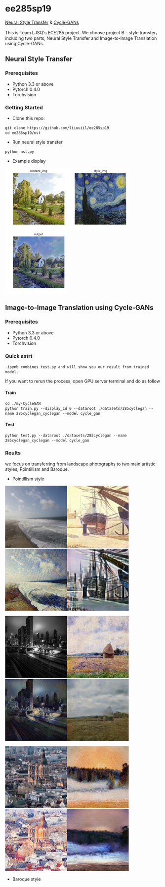 # ee285sp19 
[Neural Style Transfer](https://github.com/liiuuiil/ee285sp19/blob/master/README.md#neural-style-transfer)  &   [Cycle-GANs](https://github.com/liiuuiil/ee285sp19/blob/master/README.md#image-to-image-translation-using-cycle-gans)

This is Team LJSQ's ECE285 project. We choose project B - style transfer，including two parts, Neural Style Transfer and Image-to-Image Translation using Cycle-GANs.

## Neural Style Transfer
### Prerequisites
  * Python 3.3 or above
  * Pytorch 0.4.0
  * Torchvision
### Getting Started
- Clone this repo:
```
git clone https://github.com/liiuuiil/ee285sp19
cd ee285sp19/nst
```
- Run neural style transfer
```
python nst.py 
```
- Example display

<img src="https://github.com/liiuuiil/ee285sp19/blob/master/image/nstoutput/house.png" width="200"/><img src="https://github.com/liiuuiil/ee285sp19/blob/master/image/nstoutput/starrynight.png" width="200"/><img src="https://github.com/liiuuiil/ee285sp19/blob/master/image/nstoutput/output.png" width="200"/>
 
    
## Image-to-Image Translation using Cycle-GANs
### Prerequisites
  * Python 3.3 or above
  * Pytorch 0.4.0
  * Torchvision
### Quick satrt
    .ipynb combines test.py and will show you our result from trained model.
If you want to rerun the process, open GPU server terminal and do as follow
#### Train
    cd ./my-CycleGAN
    python train.py --display_id 0 --dataroot ./datasets/285cyclegan --name 285cyclegan_cyclegan --model cycle_gan
#### Test
    python test.py --dataroot ./datasets/285cyclegan --name 285cyclegan_cyclegan --model cycle_gan
### Reults
we focus on transferring from landscape photographs to two main artistic styles, Pointillism and Baroque.
   * Pointillism style
   
   
<img src="https://github.com/liiuuiil/ee285sp19/blob/master/image/Pointillism%20style/epoch158_real_B.png" width="200"/><img src="https://github.com/liiuuiil/ee285sp19/blob/master/image/Pointillism%20style/epoch158_real_A.png" width="200"/><img src="https://github.com/liiuuiil/ee285sp19/blob/master/image/Pointillism%20style/epoch158_fake_A.png" width="200"/><img src="https://github.com/liiuuiil/ee285sp19/blob/master/image/Pointillism%20style/epoch158_fake_B.png" width="200"/>

<img src="https://github.com/liiuuiil/ee285sp19/blob/master/image/Pointillism%20style/epoch198_real_B.png" width="200"/><img src="https://github.com/liiuuiil/ee285sp19/blob/master/image/Pointillism%20style/epoch198_real_A.png" width="200"/><img src="https://github.com/liiuuiil/ee285sp19/blob/master/image/Pointillism%20style/epoch198_fake_A.png" width="200"/><img src="https://github.com/liiuuiil/ee285sp19/blob/master/image/Pointillism%20style/epoch198_fake_B.png" width="200"/>

<img src="https://github.com/liiuuiil/ee285sp19/blob/master/image/Pointillism%20style/epoch180_real_B.png" width="200"/><img src="https://github.com/liiuuiil/ee285sp19/blob/master/image/Pointillism%20style/epoch180_real_A.png" width="200"/><img src="https://github.com/liiuuiil/ee285sp19/blob/master/image/Pointillism%20style/epoch180_fake_A.png" width="200"/><img src="https://github.com/liiuuiil/ee285sp19/blob/master/image/Pointillism%20style/epoch180_fake_B.png" width="200"/>

   * Baroque style
